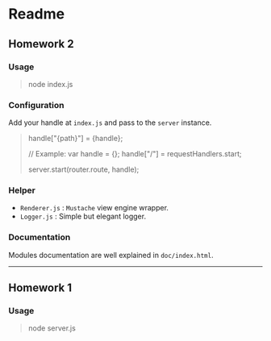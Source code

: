 # Readme #

## Homework 2

### Usage

> node index.js

### Configuration

Add your handle at `index.js` and pass to the `server` instance.

> handle["{path}"] = {handle};
>
> // Example:
> var handle = {};
> handle["/"] = requestHandlers.start;
>
> server.start(router.route, handle);

### Helper

* `Renderer.js`	: `Mustache` view engine wrapper.
* `Logger.js`	: Simple but elegant logger.

### Documentation

Modules documentation are well explained in `doc/index.html`.

--------------------

## Homework 1

### Usage

> node server.js


